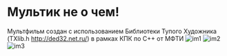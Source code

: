 # Мультик не о чем!
 Мультфильм создан с использованием Библиотеки Тупого Художника (TXlib.h http://ded32.net.ru/)
 в рамках КПК по C++ от МФТИ
![im1](https://user-images.githubusercontent.com/81910959/117361398-a7fa0180-aec2-11eb-9dcf-7e143560c547.jpg)
![im2](https://user-images.githubusercontent.com/81910959/117372583-6f622400-aed2-11eb-867e-1c3b392b96bb.jpg)
![im3](https://user-images.githubusercontent.com/81910959/117372669-8acd2f00-aed2-11eb-8700-47f002b40837.jpg)
